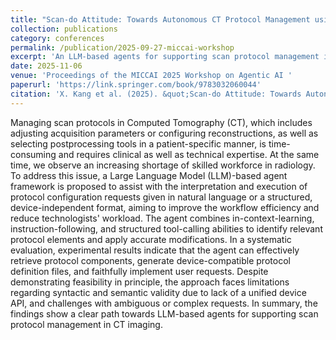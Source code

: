 ```yaml
---
title: "Scan-do Attitude: Towards Autonomous CT Protocol Management using a Large Language Model Agent"
collection: publications
category: conferences
permalink: /publication/2025-09-27-miccai-workshop
excerpt: 'An LLM-based agents for supporting scan protocol management in CT imaging.'
date: 2025-11-06
venue: 'Proceedings of the MICCAI 2025 Workshop on Agentic AI '
paperurl: 'https://link.springer.com/book/9783032060044'
citation: 'X. Kang et al. (2025). &quot;Scan-do Attitude: Towards Autonomous CT Protocol Management using a Large Language Model Agent &quot; <i>Proceedings of the MICCAI Workshop on Agentic AI 2025</i>. 1(3).'
---
```

Managing scan protocols in Computed Tomography (CT), which includes adjusting acquisition parameters or configuring reconstructions, as well as selecting postprocessing tools in a patient-specific manner, is time-consuming and requires clinical as well as technical expertise. At the same time, we observe an increasing shortage of skilled workforce in radiology. To address this issue, a Large Language Model (LLM)-based agent framework is proposed to assist with the interpretation and execution of protocol configuration requests given in natural language or a structured, device-independent format, aiming to improve the workflow efficiency and reduce technologists' workload. The agent combines in-context-learning, instruction-following, and structured tool-calling abilities to identify relevant protocol elements and apply accurate modifications. In a systematic evaluation, experimental results indicate that the agent can effectively retrieve protocol components, generate device-compatible protocol definition files, and faithfully implement user requests. 
Despite demonstrating feasibility in principle, the approach faces limitations regarding syntactic and semantic validity due to lack of a unified device API, and challenges with ambiguous or complex requests. 
In summary, the findings show a clear path towards LLM-based agents for supporting scan protocol management in CT imaging. 

